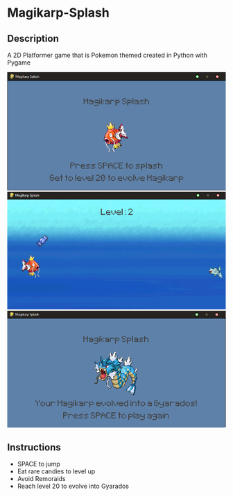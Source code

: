 # Magikarp-Splash

## Description
A 2D Platformer game that is Pokemon themed created in Python with Pygame

![](/assets/introscreen.png)
![](/assets/gameplay.png)
![](/assets/gameclear.png)

## Instructions
- SPACE to jump
- Eat rare candies to level up
- Avoid Remoraids
- Reach level 20 to evolve into Gyarados

